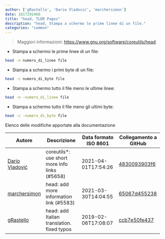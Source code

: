 ```yaml
---
author: ['gRastello', 'Dario Vladović', 'marchersimon']
date: 1617292466
title: "head, TLDR Pages"
description: "head, Stampa a schermo le prime linee di un file."
categories: "common"
---
```

> Maggiori informazioni: <https://www.gnu.org/software/coreutils/head>.

- Stampa a schermo le prime linee di un file:

```bash
head -n numero_di_linee file
```

- Stampa a schermo i primi byte di un file:

```bash
head -c numero_di_byte file
```

- Stampa a schermo tutto il file meno le ultime linee:

```bash
head -n -numero_di_linee file
```

- Stampa a schermo tutto il file meno gli ultimi byte:

```bash
head -c -numero_di_byte file
```
Elenco delle modifiche apportate alla documentazione


Autore | Descrizione | Data formato ISO 8601 | Collegamento a GitHub
------|-----|-----|-----
[Dario Vladović](mailto:d.vladimyr@gmail.com) | coreutils*: use short more info links (#5658) | 2021-04-01T17:54:26 | [4830093903f6](https://github.com/tldr-pages/tldr/commit/4830093903f66ccf3ebbc2ecf477286e45edac59)
[marchersimon](mailto:50295997+marchersimon@users.noreply.github.com) | head: add more information link (#5583) | 2021-03-30T14:04:55 | [65067d455238](https://github.com/tldr-pages/tldr/commit/65067d4552383e7f6ff35cc471ac907505040d62)
[gRastello](mailto:gabriele.rastello@edu.unito.it) | head: add Italian translation. fixed typos | 2019-02-06T17:08:07 | [ccb7e50fe437](https://github.com/tldr-pages/tldr/commit/ccb7e50fe43736977e0f16fc5ab61210455b9fde)

